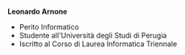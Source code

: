 <!---- 👋 Hi, I’m @LeonardoArnone
- 👀 I’m interested in ...
- 🌱 I’m currently learning ...
- 💞️ I’m looking to collaborate on ...
- 📫 How to reach me ...--->
__Leonardo Arnone__
- Perito Informatico
- Studente all'Università degli Studi di Perugia
- Iscritto al Corso di Laurea Informatica Triennale

<!---
LeonardoArnone/LeonardoArnone is a ✨ special ✨ repository because its `README.md` (this file) appears on your GitHub profile.
You can click the Preview link to take a look at your changes.
--->
